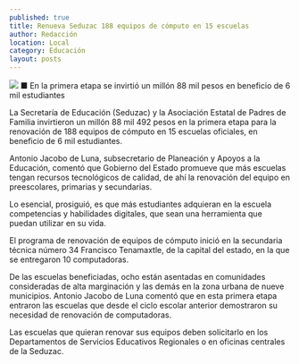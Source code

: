 ```yaml
---
published: true
title: Renueva Seduzac 188 equipos de cómputo en 15 escuelas
author: Redacción
location: Local
category: Educación
layout: posts
---
```


![](http://i.imgur.com/y3XPpxdm.jpg)
■ En la primera etapa se invirtió un millón 88 mil pesos en beneficio de 6 mil estudiantes 

La Secretaría de Educación (Seduzac) y la Asociación Estatal de Padres de Familia invirtieron un millón 88 mil 492 pesos en la primera etapa para la renovación de 188 equipos de cómputo en 15 escuelas oficiales, en beneficio de 6 mil estudiantes.

Antonio Jacobo de Luna, subsecretario de Planeación y Apoyos a la Educación, comentó que Gobierno del Estado promueve que más escuelas tengan recursos tecnológicos de calidad, de ahí la renovación del equipo en preescolares, primarias y secundarias.

Lo esencial, prosiguió, es que más estudiantes adquieran en la escuela competencias y habilidades digitales, que sean una herramienta que puedan utilizar en su vida.

El programa de renovación de equipos de cómputo inició en la secundaria técnica número 34 Francisco Tenamaxtle, de la capital del estado, en la que se entregaron 10 computadoras.

De las escuelas beneficiadas, ocho están asentadas en comunidades consideradas de alta marginación y las demás en la zona urbana de nueve municipios.
Antonio Jacobo de Luna comentó que en esta primera etapa entraron las escuelas que desde el ciclo escolar anterior demostraron su necesidad de renovación de computadoras.

Las escuelas que quieran renovar sus equipos deben solicitarlo en los Departamentos de Servicios Educativos Regionales o en oficinas centrales de la Seduzac.

